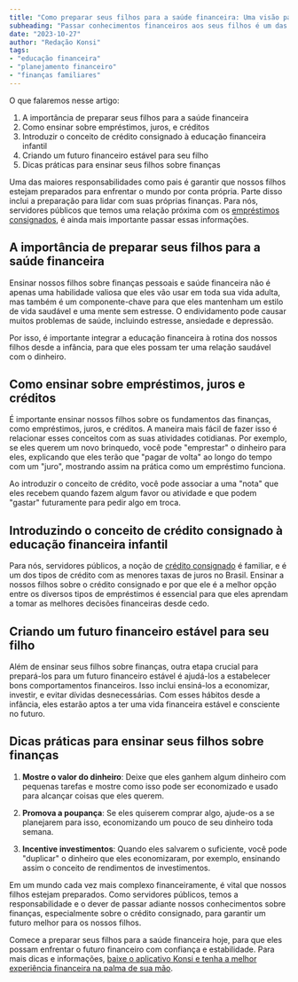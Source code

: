 ```yaml
---
title: "Como preparar seus filhos para a saúde financeira: Uma visão para servidores públicos"
subheading: "Passar conhecimentos financeiros aos seus filhos é um das etapas mais importantes para o futuro financeiro de sua família. Saiba como fazer isso de forma eficaz."
date: "2023-10-27"
author: "Redação Konsi"
tags:
- "educação financeira"
- "planejamento financeiro"
- "finanças familiares"
---
```


O que falaremos nesse artigo: 
1. A importância de preparar seus filhos para a saúde financeira
2. Como ensinar sobre empréstimos, juros, e créditos
3. Introduzir o conceito de crédito consignado à educação financeira infantil
4. Criando um futuro financeiro estável para seu filho
5. Dicas práticas para ensinar seus filhos sobre finanças

Uma das maiores responsabilidades como pais é garantir que nossos filhos estejam preparados para enfrentar o mundo por conta própria. Parte disso inclui a preparação para lidar com suas próprias finanças. Para nós, servidores públicos que temos uma relação próxima com os [empréstimos consignados](/postagens/emprstimo-consignado-vs-emprstimo-pessoal-qual-escolher-como-servidor-pblico.md), é ainda mais importante passar essas informações.

## A importância de preparar seus filhos para a saúde financeira

Ensinar nossos filhos sobre finanças pessoais e saúde financeira não é apenas uma habilidade valiosa que eles vão usar em toda sua vida adulta, mas também é um componente-chave para que eles mantenham um estilo de vida saudável e uma mente sem estresse. O endividamento pode causar muitos problemas de saúde, incluindo estresse, ansiedade e depressão.

Por isso, é importante integrar a educação financeira à rotina dos nossos filhos desde a infância, para que eles possam ter uma relação saudável com o dinheiro.

## Como ensinar sobre empréstimos, juros e créditos

É importante ensinar nossos filhos sobre os fundamentos das finanças, como empréstimos, juros, e créditos. A maneira mais fácil de fazer isso é relacionar esses conceitos com as suas atividades cotidianas. Por exemplo, se eles querem um novo brinquedo, você pode "emprestar" o dinheiro para eles, explicando que eles terão que "pagar de volta" ao longo do tempo com um "juro", mostrando assim na prática como um empréstimo funciona.

Ao introduzir o conceito de crédito, você pode associar a uma "nota" que eles recebem quando fazem algum favor ou atividade e que podem "gastar" futuramente para pedir algo em troca. 

## Introduzindo o conceito de crédito consignado à educação financeira infantil

Para nós, servidores públicos, a noção de [crédito consignado](/postagens/por-que-o-crdito-consignado-a-melhor-escolha-para-servidores-pblicos.md) é familiar, e é um dos tipos de crédito com as menores taxas de juros no Brasil. Ensinar a nossos filhos sobre o crédito consignado e por que ele é a melhor opção entre os diversos tipos de empréstimos é essencial para que eles aprendam a tomar as melhores decisões financeiras desde cedo.

## Criando um futuro financeiro estável para seu filho

Além de ensinar seus filhos sobre finanças, outra etapa crucial para prepará-los para um futuro financeiro estável é ajudá-los a estabelecer bons comportamentos financeiros. Isso inclui ensiná-los a economizar, investir, e evitar dívidas desnecessárias. Com esses hábitos desde a infância, eles estarão aptos a ter uma vida financeira estável e consciente no futuro.

## Dicas práticas para ensinar seus filhos sobre finanças

1. **Mostre o valor do dinheiro**: Deixe que eles ganhem algum dinheiro com pequenas tarefas e mostre como isso pode ser economizado e usado para alcançar coisas que eles querem.

2. **Promova a poupança**: Se eles quiserem comprar algo, ajude-os a se planejarem para isso, economizando um pouco de seu dinheiro toda semana.

3. **Incentive investimentos**: Quando eles salvarem o suficiente, você pode "duplicar" o dinheiro que eles economizaram, por exemplo, ensinando assim o conceito de rendimentos de investimentos.

Em um mundo cada vez mais complexo financeiramente, é vital que nossos filhos estejam preparados. Como servidores públicos, temos a responsabilidade e o dever de passar adiante nossos conhecimentos sobre finanças, especialmente sobre o crédito consignado, para garantir um futuro melhor para os nossos filhos.

Comece a preparar seus filhos para a saúde financeira hoje, para que eles possam enfrentar o futuro financeiro com confiança e estabilidade. Para mais dicas e informações, [baixe o aplicativo Konsi e tenha a melhor experiência financeira na palma de sua mão](www.konsi.com.br/download).